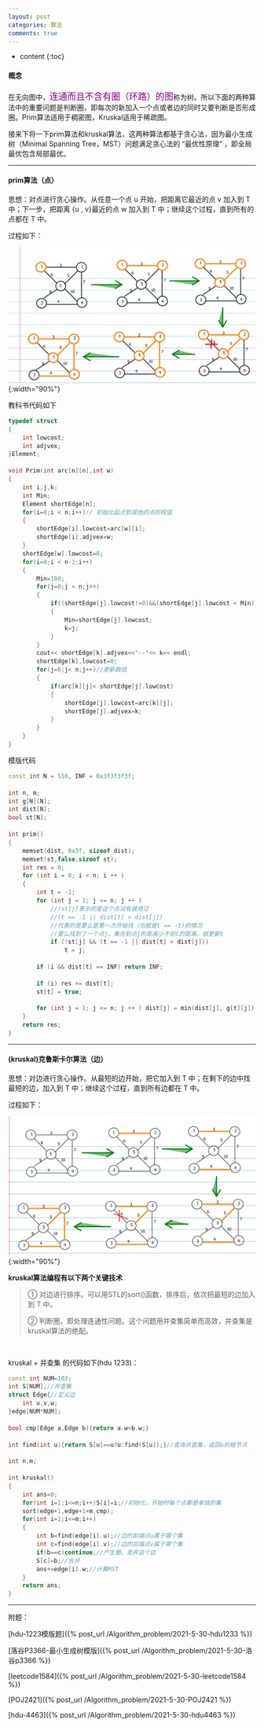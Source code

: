 ```yaml
---
layout: post
categories: 算法
comments: true
---
```


* content
{:toc}

#### 概念

在无向图中，<font  size="4" color="#800080">连通而且不含有圈（环路）的图</font>称为树。所以下面的两种算法中的重要问题是判断圈，即每次的新加入一个点或者边的同时又要判断是否形成圈。Prim算法适用于稠密图，Kruskal适用于稀疏图。

接来下将一下prim算法和kruskal算法，这两种算法都基于贪心法，因为最小生成树（Minimal Spanning Tree，MST）问题满足贪心法的 “最优性原理” ，即全局最优包含局部最优。

---

#### prim算法（点）

思想：对点进行贪心操作。从任意一个点 u 开始，把距离它最近的点 v 加入到 T 中；下一步，把距离 {u , v}最近的点 w 加入到 T 中；继续这个过程，直到所有的点都在 T 中。

过程如下：

![5](/static/img/algorithm/5.jpg){:width="90%"}


教科书代码如下

~~~ c++
typedef struct
{
    int lowcost;
    int adjvex;
}Element;

void Prim(int arc[n][n],int w)
{
    int i,j,k;
    int Min;
    Element shortEdge[n];
    for(i=0;i < n;i++)// 初始化起点到其他的点的权值
    {
        shortEdge[i].lowcost=arc[w][i];
        shortEdge[i].adjvex=w;
    }
    shortEdge[w].lowcost=0;
    for(i=0;i < n-1;i++)
    {
        Min=100;
        for(j=0;j < n;j++)
        {
            if((shortEdge[j].lowcost!=0)&&(shortEdge[j].lowcost < Min))
            {
                Min=shortEdge[j].lowcost;
                k=j;
            }
        }
        cout<< shortEdge[k].adjvex<<"--"<< k<< endl;
        shortEdge[k].lowcost=0;
        for(j=0;j< n;j++)//更新数组
        {
            if(arc[k][j]< shortEdge[j].lowcost)
            {
                shortEdge[j].lowcost=arc[k][j];
                shortEdge[j].adjvex=k;
            }
        }
    }
}
~~~

模版代码

~~~c++
const int N = 510, INF = 0x3f3f3f3f;

int n, m;
int g[N][N];
int dist[N];
bool st[N];

int prim()
{
    memset(dist, 0x3f, sizeof dist);
    memset(st,false,sizeof st);
    int res = 0;
    for (int i = 0; i < n; i ++ )
    {
        int t = -1;
        for (int j = 1; j <= n; j ++ )
            //!st[j]表示的是这个点没有被用过
            //(t == -1 || dist[t] > dist[j])
            //代表的是要么是第一次开始找（也就是t == -1)的情况
            //要么找到了一个点j，集合到点j的距离小于到t的距离，就更新t
            if (!st[j] && (t == -1 || dist[t] > dist[j]))
                t = j;

        if (i && dist[t] == INF) return INF;

        if (i) res += dist[t];
        st[t] = true;

        for (int j = 1; j <= n; j ++ ) dist[j] = min(dist[j], g[t][j]);
    }
    return res;
}

~~~
---

#### (kruskal)克鲁斯卡尔算法（边）

思想：对边进行贪心操作。从最短的边开始，把它加入到 T 中；在剩下的边中找最短的边，加入到 T 中；继续这个过程，直到所有边都在 T 中。

过程如下：

![6](/static/img/algorithm/6.jpg){:width="90%"}

**kruskal算法编程有以下两个关键技术**

>① 对边进行排序。可以用STL的sort()函数，排序后，依次把最短的边加入到 T 中。
>
>② 判断圈，即处理连通性问题。这个问题用并查集简单而高效，并查集是kruskal算法的绝配。

<br>

kruskal + 并查集 的代码如下(hdu 1233)：

~~~ c++
const int NUM=103;
int S[NUM];//并查集
struct Edge{//定义边
    int u,v,w;
}edge[NUM*NUM];

bool cmp(Edge a,Edge b){return a.w<b.w;}

int find(int u){return S[u]==u?u:find(S[u]);}//查询并查集，返回u的根节点

int n,m;

int kruskal()
{
    int ans=0;
    for(int i=1;i<=n;i++)S[i]=i;//初始化，开始时每个点都是单独的集
    sort(edge+1,edge+1+m,cmp);
    for(int i=1;i<=m;i++)
    {
        int b=find(edge[i].u);//边的前端点u属于哪个集
        int c=find(edge[i].v);//边的后端点v属于哪个集
        if(b==c)continue;//产生圈，丢弃这个边
        S[c]=b;//合并
        ans+=edge[i].w;//计算MST
    }
    return ans;
}
~~~

---

附题： 

[hdu-1223模版题]({% post_url /Algorithm_problem/2021-5-30-hdu1233 %})

[落谷P3366-最小生成树模版]({% post_url /Algorithm_problem/2021-5-30-洛谷p3366 %})

[leetcode1584]({% post_url /Algorithm_problem/2021-5-30-leetcode1584 %})

[POJ2421]({% post_url /Algorithm_problem/2021-5-30-POJ2421 %})

[hdu-4463]({% post_url /Algorithm_problem/2021-5-30-hdu4463 %})